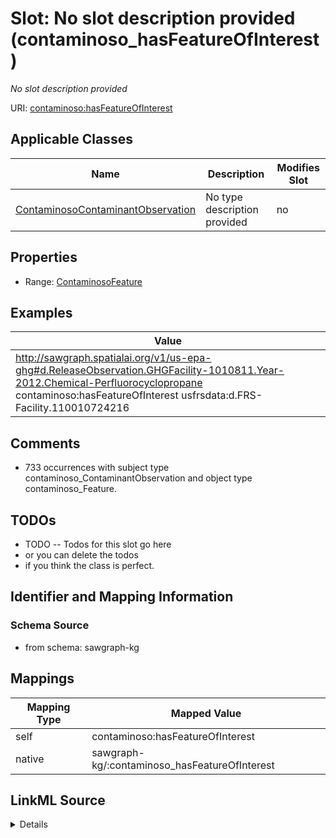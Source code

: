 

# Slot: No slot description provided (contaminoso_hasFeatureOfInterest)


_No slot description provided_





URI: [contaminoso:hasFeatureOfInterest](http://sawgraph.spatialai.org/v1/contaminoso#hasFeatureOfInterest)



<!-- no inheritance hierarchy -->





## Applicable Classes

| Name | Description | Modifies Slot |
| --- | --- | --- |
| [ContaminosoContaminantObservation](../classes/ContaminosoContaminantObservation.md) | No type description provided |  no  |







## Properties

* Range: [ContaminosoFeature](../classes/ContaminosoFeature.md)






## Examples

| Value |
| --- |
| http://sawgraph.spatialai.org/v1/us-epa-ghg#d.ReleaseObservation.GHGFacility-1010811.Year-2012.Chemical-Perfluorocyclopropane contaminoso:hasFeatureOfInterest usfrsdata:d.FRS-Facility.110010724216 |

## Comments

* 733 occurrences with subject type contaminoso_ContaminantObservation and object type contaminoso_Feature.

## TODOs

* TODO -- Todos for this slot go here
* or you can delete the todos
* if you think the class is perfect.

## Identifier and Mapping Information







### Schema Source


* from schema: sawgraph-kg




## Mappings

| Mapping Type | Mapped Value |
| ---  | ---  |
| self | contaminoso:hasFeatureOfInterest |
| native | sawgraph-kg/:contaminoso_hasFeatureOfInterest |




## LinkML Source

<details>
```yaml
name: contaminoso_hasFeatureOfInterest
description: No slot description provided
title: No slot description provided
todos:
- TODO -- Todos for this slot go here
- or you can delete the todos
- if you think the class is perfect.
comments:
- 733 occurrences with subject type contaminoso_ContaminantObservation and object
  type contaminoso_Feature.
examples:
- value: http://sawgraph.spatialai.org/v1/us-epa-ghg#d.ReleaseObservation.GHGFacility-1010811.Year-2012.Chemical-Perfluorocyclopropane
    contaminoso:hasFeatureOfInterest usfrsdata:d.FRS-Facility.110010724216
from_schema: sawgraph-kg
rank: 1000
slot_uri: contaminoso:hasFeatureOfInterest
alias: contaminoso_hasFeatureOfInterest
domain_of:
- contaminoso_ContaminantObservation
range: contaminoso_Feature

```
</details>